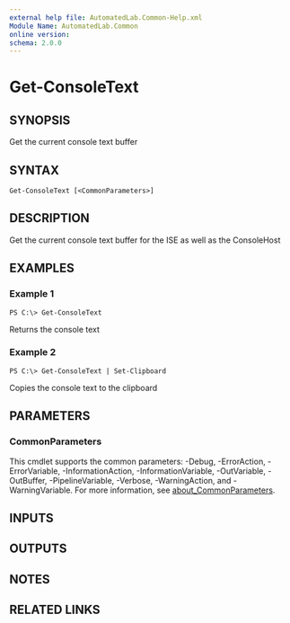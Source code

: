 ```yaml
---
external help file: AutomatedLab.Common-Help.xml
Module Name: AutomatedLab.Common
online version:
schema: 2.0.0
---
```


# Get-ConsoleText

## SYNOPSIS
Get the current console text buffer

## SYNTAX

```
Get-ConsoleText [<CommonParameters>]
```

## DESCRIPTION
Get the current console text buffer for the ISE as well as the ConsoleHost

## EXAMPLES

### Example 1
```
PS C:\> Get-ConsoleText
```

Returns the console text

### Example 2
```
PS C:\> Get-ConsoleText | Set-Clipboard
```

Copies the console text to the clipboard

## PARAMETERS

### CommonParameters
This cmdlet supports the common parameters: -Debug, -ErrorAction, -ErrorVariable, -InformationAction, -InformationVariable, -OutVariable, -OutBuffer, -PipelineVariable, -Verbose, -WarningAction, and -WarningVariable. For more information, see [about_CommonParameters](http://go.microsoft.com/fwlink/?LinkID=113216).

## INPUTS

## OUTPUTS

## NOTES

## RELATED LINKS

